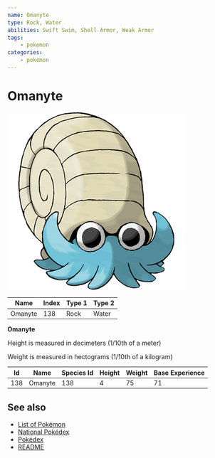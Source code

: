 ```yaml
---
name: Omanyte
type: Rock, Water
abilities: Swift Swim, Shell Armor, Weak Armor
tags:
    - pokemon
categories:
    - pokemon
---
```


# Omanyte


![Omanyte](images/138.png)

| **Name** | **Index** | **Type 1** | **Type 2** |
|----|----|----|----|
| Omanyte | 138 | Rock | Water  |

**Omanyte** 


Height is measured in decimeters (1/10th of a meter)

Weight is measured in hectograms (1/10th of a kilogram)

| **Id** | **Name** | **Species Id** | **Height** | **Weight** | **Base Experience** |
|--------|----------|----------------|------------|------------|---------------------|
| 138 | Omanyte | 138 | 4 | 75 | 71 |


## See also

- [List of Pokémon](../pokemon.md)
- [National Pokédex](../national_pokedex.md)
- [Pokédex](../pokedex.md)
- [README](../README.md)

